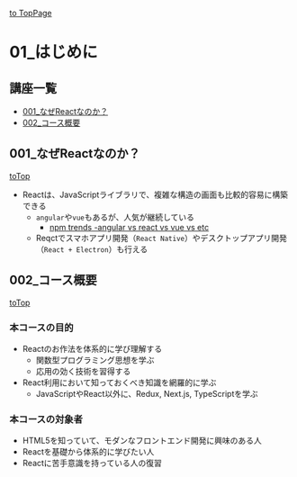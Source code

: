 [to TopPage](../README.md)
# 01_はじめに

## 講座一覧
- [001_なぜReactなのか？](#001_なぜReactなのか？)
- [002_コース概要](#002_コース概要)


## 001_なぜReactなのか？
[toTop](#)

- Reactは、JavaScriptライブラリで、複雑な構造の画面も比較的容易に構築できる
  * `angular`や`vue`もあるが、人気が継続している
    * [npm trends -angular vs react vs vue vs etc](https://npmtrends.com/@angular/core-vs-qwik-vs-react-vs-svelte-vs-vue)
  * Reqctでスマホアプリ開発（`React Native`）やデスクトップアプリ開発（`React + Electron`）も行える

## 002_コース概要
[toTop](#)

### 本コースの目的
- Reactのお作法を体系的に学び理解する
  * 関数型プログラミング思想を学ぶ
  * 応用の効く技術を習得する
- React利用において知っておくべき知識を網羅的に学ぶ
  * JavaScriptやReact以外に、Redux, Next.js, TypeScriptを学ぶ

### 本コースの対象者
- HTML5を知っていて、モダンなフロントエンド開発に興味のある人
- Reactを基礎から体系的に学びたい人
- Reactに苦手意識を持っている人の復習
